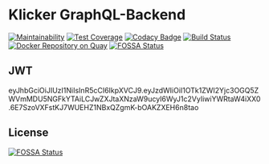 # Klicker GraphQL-Backend

[![Maintainability](https://api.codeclimate.com/v1/badges/63d250693c832c79534d/maintainability)](https://codeclimate.com/github/uzh-bf/klicker-api/maintainability)
[![Test Coverage](https://api.codeclimate.com/v1/badges/63d250693c832c79534d/test_coverage)](https://codeclimate.com/github/uzh-bf/klicker-api/test_coverage)
[![Codacy Badge](https://api.codacy.com/project/badge/Grade/cec2cd12081843e2b905fb17672430c9)](https://www.codacy.com/app/uzh-bf/klicker-api?utm_source=github.com&utm_medium=referral&utm_content=uzh-bf/klicker-api&utm_campaign=badger)
[![Build Status](https://travis-ci.org/uzh-bf/klicker-api.svg?branch=master)](https://travis-ci.org/uzh-bf/klicker-api)
[![Docker Repository on Quay](https://quay.io/repository/uzh-bf/klicker-api/status "Docker Repository on Quay")](https://quay.io/repository/uzh-bf/klicker-api)
[![FOSSA Status](https://app.fossa.io/api/projects/git%2Bgithub.com%2Fuzh-bf%2Fklicker-api.svg?type=shield)](https://app.fossa.io/projects/git%2Bgithub.com%2Fuzh-bf%2Fklicker-api?ref=badge_shield)

## JWT

eyJhbGciOiJIUzI1NiIsInR5cCI6IkpXVCJ9.eyJzdWIiOiI1OTk1ZWI2Yjc3OGQ5ZWVmMDU5NGFkYTAiLCJwZXJtaXNzaW9ucyI6WyJ1c2VyIiwiYWRtaW4iXX0.6E7SzoVXFstKJ7WUEHZ1NBxQZgmK-bOAKZXEH6n8tao


## License
[![FOSSA Status](https://app.fossa.io/api/projects/git%2Bgithub.com%2Fuzh-bf%2Fklicker-api.svg?type=large)](https://app.fossa.io/projects/git%2Bgithub.com%2Fuzh-bf%2Fklicker-api?ref=badge_large)